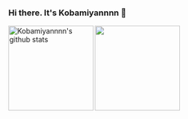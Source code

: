 ### Hi there. It's Kobamiyannnn 👋

<div href="https://github.com/anuraghazra/github-readme-stats">
  <img height="170" align="left" src="https://github-readme-stats.vercel.app/api?username=Kobamiyannnn&show_icons=true&exclude_repo=github-readme-stats-clone&include_all_commits=true&count_private=true&theme=vue-dark&hide_border=true" alt="Kobamiyannnn's github stats"/>
</div>
<a href="https://github.com/anuraghazra/github-readme-stats">
  <img height="170" align="left" src="https://github-readme-stats-clone-7ygl.vercel.app/api/top-langs/?username=Kobamiyannnn&exclude_repo=github-readme-stats-clone,dotfiles&hide=Gnuplot,Makefile&langs_count=6&layout=compact&theme=vue-dark&hide_border=true"/>
</a>
